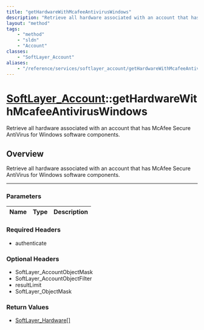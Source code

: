 ```yaml
---
title: "getHardwareWithMcafeeAntivirusWindows"
description: "Retrieve all hardware associated with an account that has McAfee Secure AntiVirus for Windows software components."
layout: "method"
tags:
    - "method"
    - "sldn"
    - "Account"
classes:
    - "SoftLayer_Account"
aliases:
    - "/reference/services/softlayer_account/getHardwareWithMcafeeAntivirusWindows"
---
```

# [SoftLayer_Account](/reference/services/SoftLayer_Account)::getHardwareWithMcafeeAntivirusWindows


Retrieve all hardware associated with an account that has McAfee Secure AntiVirus for Windows software components.


## Overview 
Retrieve all hardware associated with an account that has McAfee Secure AntiVirus for Windows software components.

-----

### Parameters 
|Name | Type | Description |
| --- | --- | --- |


### Required Headers
* authenticate


### Optional Headers
* SoftLayer_AccountObjectMask
* SoftLayer_AccountObjectFilter
* resultLimit
* SoftLayer_ObjectMask

### Return Values
* <a href='/reference/datatypes/SoftLayer_Hardware'>SoftLayer_Hardware[] </a>




